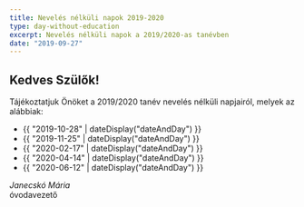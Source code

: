 ```yaml
---
title: Nevelés nélküli napok 2019-2020
type: day-without-education
excerpt: Nevelés nélküli napok a 2019/2020-as tanévben
date: "2019-09-27"
---
```


## Kedves Szülők!

Tájékoztatjuk Önöket a 2019/2020 tanév nevelés nélküli napjairól, melyek az alábbiak:

<ul>
    <li>{{ "2019-10-28" | dateDisplay("dateAndDay") }}</li>
    <li>{{ "2019-11-25" | dateDisplay("dateAndDay") }}</li>
    <li>{{ "2020-02-17" | dateDisplay("dateAndDay") }}</li>
    <li>{{ "2020-04-14" | dateDisplay("dateAndDay") }}</li>
    <li>{{ "2020-06-12" | dateDisplay("dateAndDay") }}</li>
</ul>

*Janecskó Mária*<br>
óvodavezető